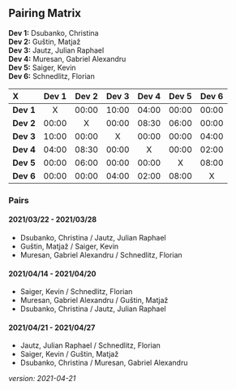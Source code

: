 ## Pairing Matrix


**Dev 1:** Dsubanko, Christina\
**Dev 2:** Guštin, Matjaž\
**Dev 3:** Jautz, Julian Raphael\
**Dev 4:** Muresan, Gabriel Alexandru\
**Dev 5:** Saiger, Kevin\
**Dev 6:** Schnedlitz, Florian

| X           | Dev 1       | Dev 2       | Dev 3       | Dev 4   	  | Dev 5       | Dev 6       |
| :---        |    :----:   |    :----:   |    :----:   |    :----:   |    :----:   |    :----:   |
| **Dev 1**   | X           | 00:00       | 10:00       | 04:00       | 00:00       | 00:00       |
| **Dev 2**   | 00:00       | X           | 00:00       | 08:30       | 06:00       | 00:00       |
| **Dev 3**   | 10:00       | 00:00       | X           | 00:00       | 00:00       | 04:00       |
| **Dev 4**   | 04:00       | 08:30       | 00:00       | X           | 00:00       | 02:00       |
| **Dev 5**   | 00:00       | 06:00       | 00:00       | 00:00       | X           | 08:00       |
| **Dev 6**   | 00:00       | 00:00       | 04:00       | 02:00       | 08:00       | X           |


### Pairs

#### 2021/03/22 - 2021/03/28
- Dsubanko, Christina / Jautz, Julian Raphael
- Guštin, Matjaž / Saiger, Kevin
- Muresan, Gabriel Alexandru / Schnedlitz, Florian

#### 2021/04/14 - 2021/04/20
- Saiger, Kevin / Schnedlitz, Florian
- Muresan, Gabriel Alexandru / Guštin, Matjaž
- Dsubanko, Christina / Jautz, Julian Raphael

#### 2021/04/21 - 2021/04/27

- Jautz, Julian Raphael / Schnedlitz, Florian
- Saiger, Kevin / Guštin, Matjaž
- Dsubanko, Christina / Muresan, Gabriel Alexandru


*version: 2021-04-21*
